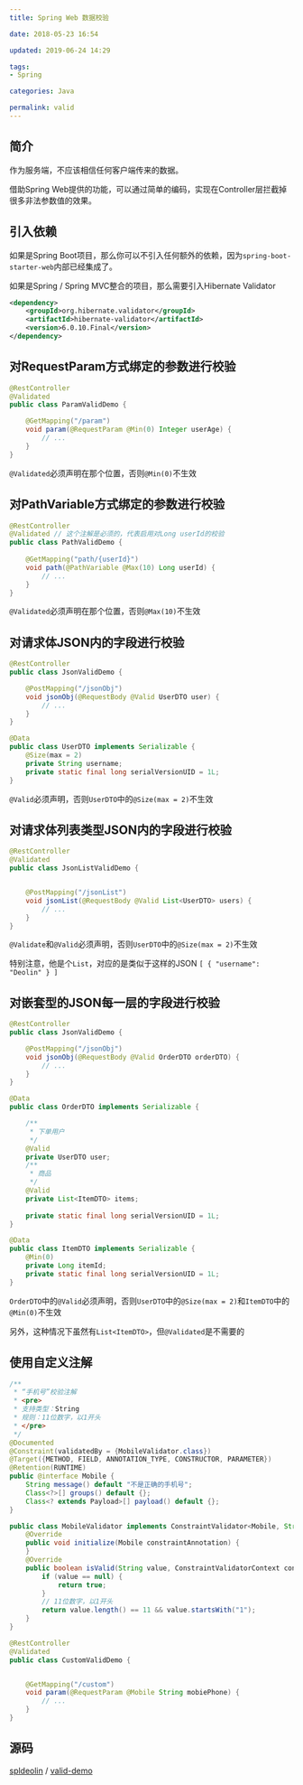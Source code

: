 ```yaml
---
title: Spring Web 数据校验

date: 2018-05-23 16:54

updated: 2019-06-24 14:29

tags:
- Spring

categories: Java

permalink: valid
---
```


## 简介

作为服务端，不应该相信任何客户端传来的数据。

借助Spring Web提供的功能，可以通过简单的编码，实现在Controller层拦截掉很多非法参数值的效果。



## 引入依赖

如果是Spring Boot项目，那么你可以不引入任何额外的依赖，因为`spring-boot-starter-web`内部已经集成了。



如果是Spring / Spring MVC整合的项目，那么需要引入Hibernate Validator

~~~xml
<dependency>
    <groupId>org.hibernate.validator</groupId>
    <artifactId>hibernate-validator</artifactId>
    <version>6.0.10.Final</version>
</dependency>
~~~



## 对RequestParam方式绑定的参数进行校验

~~~java
@RestController
@Validated
public class ParamValidDemo {

    @GetMapping("/param")
    void param(@RequestParam @Min(0) Integer userAge) {
        // ...
    }
}
~~~

`@Validated`必须声明在那个位置，否则`@Min(0)`不生效



## 对PathVariable方式绑定的参数进行校验

~~~java
@RestController
@Validated // 这个注解是必须的，代表启用对Long userId的校验
public class PathValidDemo {
  
    @GetMapping("path/{userId}")
    void path(@PathVariable @Max(10) Long userId) {
        // ...
    }
}
~~~

`@Validated`必须声明在那个位置，否则`@Max(10)`不生效




## 对请求体JSON内的字段进行校验

~~~java
@RestController
public class JsonValidDemo {

    @PostMapping("/jsonObj")
    void jsonObj(@RequestBody @Valid UserDTO user) {
        // ...
    }
}
~~~

~~~java
@Data
public class UserDTO implements Serializable {
    @Size(max = 2)
    private String username;
    private static final long serialVersionUID = 1L;
}
~~~

`@Valid`必须声明，否则`UserDTO`中的`@Size(max = 2)`不生效



## 对请求体列表类型JSON内的字段进行校验

~~~java
@RestController
@Validated
public class JsonListValidDemo {


    @PostMapping("/jsonList")
    void jsonList(@RequestBody @Valid List<UserDTO> users) {
        // ...
    }
}
~~~

`@Validate`和`@Valid`必须声明，否则`UserDTO`中的`@Size(max = 2)`不生效

特别注意，他是个`List`，对应的是类似于这样的JSON `[ { "username": "Deolin" } ]`



## 对嵌套型的JSON每一层的字段进行校验

~~~java
@RestController
public class JsonValidDemo {

    @PostMapping("/jsonObj")
    void jsonObj(@RequestBody @Valid OrderDTO orderDTO) {
        // ...
    }
}
~~~

~~~java
@Data
public class OrderDTO implements Serializable {

    /**
     * 下单用户
     */
    @Valid
    private UserDTO user;
    /**
     * 商品
     */
    @Valid
    private List<ItemDTO> items;
    
    private static final long serialVersionUID = 1L;
}
~~~

~~~java
@Data
public class ItemDTO implements Serializable {
    @Min(0)
    private Long itemId;
    private static final long serialVersionUID = 1L;
}
~~~

`OrderDTO`中的`@Valid`必须声明，否则`UserDTO`中的`@Size(max = 2)`和`ItemDTO`中的`@Min(0)`不生效

另外，这种情况下虽然有`List<ItemDTO>`，但`@Validated`是不需要的



## 使用自定义注解

~~~java
/**
 * “手机号”校验注解
 * <pre>
 * 支持类型：String
 * 规则：11位数字，以1开头
 * </pre>
 */
@Documented
@Constraint(validatedBy = {MobileValidator.class})
@Target({METHOD, FIELD, ANNOTATION_TYPE, CONSTRUCTOR, PARAMETER})
@Retention(RUNTIME)
public @interface Mobile {
    String message() default "不是正确的手机号";
    Class<?>[] groups() default {};
    Class<? extends Payload>[] payload() default {};
}
~~~

~~~java
public class MobileValidator implements ConstraintValidator<Mobile, String> {
    @Override
    public void initialize(Mobile constraintAnnotation) {
    }
    @Override
    public boolean isValid(String value, ConstraintValidatorContext context) {
        if (value == null) {
            return true;
        }
        // 11位数字，以1开头
        return value.length() == 11 && value.startsWith("1");
    }
}
~~~

~~~java
@RestController
@Validated
public class CustomValidDemo {


    @GetMapping("/custom")
    void param(@RequestParam @Mobile String mobiePhone) {
        // ...
    }
}
~~~



## 源码

[spldeolin](https://github.com/spldeolin) / [valid-demo](https://github.com/spldeolin/valid-demo)

